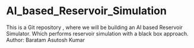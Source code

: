 # AI_based_Reservoir_Simulation
This is a Git repository , where we will be building an AI based Reservoir Simulator. Which performs reservoir simulation with a black box approach.
Author: Baratam Asutosh Kumar
